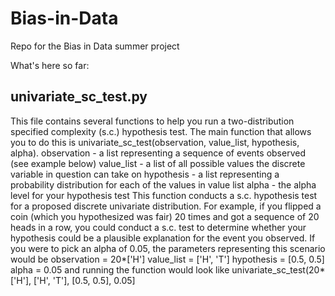 # Bias-in-Data
Repo for the Bias in Data summer project

What's here so far:

## univariate_sc_test.py
This file contains several functions to help you run a two-distribution specified complexity (s.c.) hypothesis test.
The main function that allows you to do this is univariate_sc_test(observation, value_list, hypothesis, alpha).
  observation - a list representing a sequence of events observed (see example below)
  value_list - a list of all possible values the discrete variable in question can take on
  hypothesis - a list representing a probability distribution for each of the values in value list
  alpha - the alpha level for your hypothesis test
This function conducts a s.c. hypothesis test for a proposed discrete univariate distribution. For example, if you flipped a coin (which you hypothesized was fair) 20 times and got a sequence of 20 heads in a row, you could conduct a s.c. test to determine whether your hypothesis could be a plausible explanation for the event you observed. If you were to pick an alpha of 0.05, the parameters representing this scenario would be 
  observation = 20*['H']
  value_list = ['H', 'T']
  hypothesis = [0.5, 0.5]
  alpha = 0.05
and running the function would look like
  univariate_sc_test(20*['H'], ['H', 'T'], [0.5, 0.5], 0.05]
